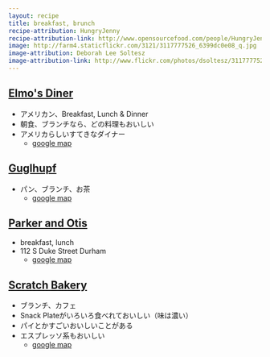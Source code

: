 ```yaml
---
layout: recipe
title: breakfast, brunch
recipe-attribution: HungryJenny
recipe-attribution-link: http://www.opensourcefood.com/people/HungryJenny/recipes/soft-christmas-gingerbread-cookies
image: http://farm4.staticflickr.com/3121/3117777526_6399dc0e08_q.jpg
image-attribution: Deborah Lee Soltesz
image-attribution-link: http://www.flickr.com/photos/dsoltesz/3117777526/
---
```


## [Elmo's Diner](http://elmosdiner.com/)
* アメリカン、Breakfast, Lunch & Dinner
* 朝食、ブランチなら、どの料理もおいしい
* アメリカらしいすてきなダイナー
    * [google map](https://maps.google.com/maps?q=Elmo%27s+Diner&ll=36.012276,-78.921318&spn=0.007082,0.012403&client=ubuntu-browser&fb=1&gl=us&cid=17086394107109450999&t=m&z=16&iwloc=A)


## [Guglhupf](http://www.guglhupf.com/) 
* パン、ブランチ、お茶
    * [google map](https://www.google.com/maps/place/Guglhupf/@35.974303,-78.932319,15z/data=!4m2!3m1!1s0x0:0xa36cf5f9256f7cb9) 

## [Parker and Otis](http://www.parkerandotis.com/store/)
* breakfast, lunch
* 112 S Duke Street Durham
    * [google map](https://www.google.com/maps/place/112+S+Duke+St/@35.99898,-78.909001,17z/data=!3m1!4b1!4m2!3m1!1s0x89ace40d081c848b:0x150ebbdf9b7caf74)

## [Scratch Bakery](http://www.piefantasy.com/) 
* ブランチ、カフェ
* Snack Plateがいろいろ食べれておいしい（味は濃い）
* パイとかすごいおいしいことがある
* エスプレッソ系もおいしい
    * [google map](https://maps.google.com/maps?q=scratch+durham&ll=35.997574,-78.900096&spn=0.007899,0.012403&client=ubuntu-browser&t=m&z=16&iwloc=A)



